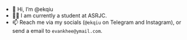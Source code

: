 - 👋 Hi, I’m @ekqiu
- 🧑‍🎓 I am currently a student at ASRJC.
- 📫 Reach me via my socials (`@ekqiu` on Telegram and Instagram), or send a email to `evankhee@ymail.com`.
